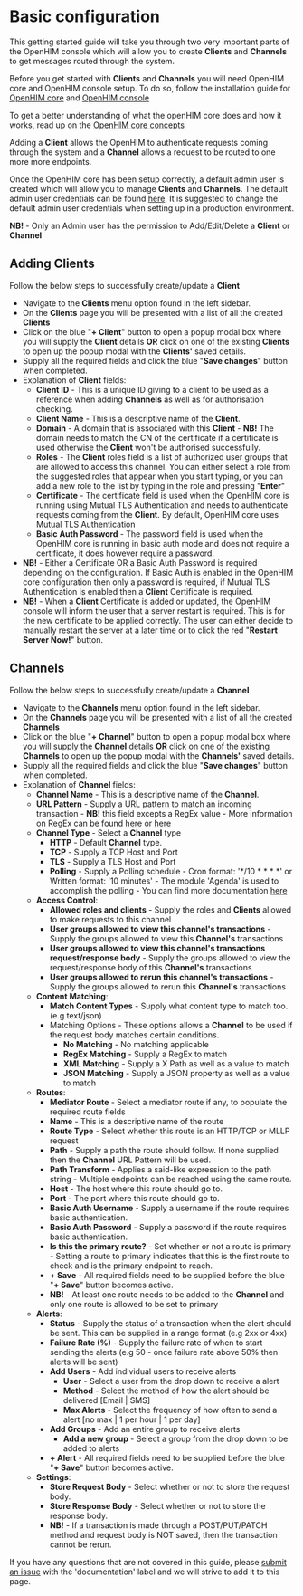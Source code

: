 Basic configuration
===================

This getting started guide will take you through two very important parts of the OpenHIM console which will allow you to create **Clients** and **Channels** to get messages routed through the system.

Before you get started with **Clients** and **Channels** you will need OpenHIM core and OpenHIM console setup. To do so, follow the installation guide for [OpenHIM core](https://github.com/jembi/openhim-core-js#quickstart-guide) and [OpenHIM console](https://github.com/jembi/openhim-console#developer-guide)

To get a better understanding of what the openHIM core does and how it works, read up on the [OpenHIM core concepts](https://github.com/jembi/openhim-core-js/wiki/OpenHIM-core-concepts)

Adding a **Client** allows the OpenHIM to authenticate requests coming through the system and a **Channel** allows a request to be routed to one more more endpoints. 

Once the OpenHIM core has been setup correctly, a default admin user is created which will allow you to manage **Clients** and **Channels**. The default admin user credentials can be found [here](https://github.com/jembi/openhim-console/wiki/Managing-users#user-types). It is suggested to change the default admin user credentials when setting up in a production environment.

**NB!** - Only an Admin user has the permission to Add/Edit/Delete a **Client** or **Channel**

Adding Clients
--------------

Follow the below steps to successfully create/update a **Client**
* Navigate to the **Clients** menu option found in the left sidebar.
* On the **Clients** page you will be presented with a list of all the created **Clients**
* Click on the blue "**+ Client**" button to open a popup modal box where you will supply the **Client** details **OR** click on one of the existing **Clients** to open up the popup modal with the **Clients'** saved details.
* Supply all the required fields and click the blue "**Save changes**" button when completed.
* Explanation of **Client** fields:
    * **Client ID** - This is a unique ID giving to a client to be used as a reference when adding **Channels** as well as for authorisation checking.
    * **Client Name** - This is a descriptive name of the **Client**.
    * **Domain** - A domain that is associated with this **Client** - **NB!** The domain needs to match the CN of the certificate if a certificate is used otherwise the **Client** won't be authorised successfully.
    * **Roles** - The **Client** roles field is a list of authorized user groups that are allowed to access this channel. You can either select a role from the suggested roles that appear when you start typing, or you can add a new role to the list by typing in the role and pressing "**Enter**"
    * **Certificate** - The certificate field is used when the OpenHIM core is running using Mutual TLS Authentication and needs to authenticate requests coming from the **Client**. By default, OpenHIM core uses Mutual TLS Authentication
    * **Basic Auth Password** - The password field is used when the OpenHIM core is running in basic auth mode and does not require a certificate, it does however require a password.
* **NB!** - Either a Certificate OR a Basic Auth Password is required depending on the configuration. If Basic Auth is enabled in the OpenHIM core configuration then only a password is required, if Mutual TLS Authentication is enabled then a **Client** Certificate is required.
* **NB!** - When a **Client** Certificate is added or updated, the OpenHIM console will inform the user that a server restart is required. This is for the new certificate to be applied correctly. The user can either decide to manually restart the server at a later time or to click the red "**Restart Server Now!**" button.

Channels
--------

Follow the below steps to successfully create/update a **Channel**
* Navigate to the **Channels** menu option found in the left sidebar.
* On the **Channels** page you will be presented with a list of all the created **Channels**
* Click on the blue "**+ Channel**" button to open a popup modal box where you will supply the **Channel** details **OR** click on one of the existing **Channels** to open up the popup modal with the **Channels'** saved details.
* Supply all the required fields and click the blue "**Save changes**" button when completed.
* Explanation of **Channel** fields:
    * **Channel Name** - This is a descriptive name of the **Channel**.
    * **URL Pattern** - Supply a URL pattern to match an incoming transaction - **NB!** this field excepts a RegEx value - More information on RegEx can be found [here](https://developer.mozilla.org/en-US/docs/Web/JavaScript/Guide/Regular_Expressions) or [here](http://www.regular-expressions.info/)
    * **Channel Type** - Select a **Channel** type
        * **HTTP** - Default **Channel** type.
        * **TCP** - Supply a TCP Host and Port
        * **TLS** - Supply a TLS Host and Port
        * **Polling** - Supply a Polling schedule - Cron format: '*/10 * * * *' or Written format: '10 minutes' - The module 'Agenda' is used to accomplish the polling - You can find more documentation [here](https://github.com/rschmukler/agenda)
    * **Access Control**:
        * **Allowed roles and clients** - Supply the roles and **Clients** allowed to make requests to this channel
        * **User groups allowed to view this channel's transactions** - Supply the groups allowed to view this **Channel's** transactions
        * **User groups allowed to view this channel's transactions request/response body** - Supply the groups allowed to view the request/response body of this **Channel's** transactions
        * **User groups allowed to rerun this channel's transactions** - Supply the groups allowed to rerun this **Channel's** transactions
    * **Content Matching**:
        * **Match Content Types** - Supply what content type to match too. (e.g text/json)
        * Matching Options - These options allows a **Channel** to be used if the request body matches certain conditions.
            * **No Matching** - No matching applicable
            * **RegEx Matching** - Supply a RegEx to match
            * **XML Matching** - Supply a X Path as well as a value to match
            * **JSON Matching** - Supply a JSON property as well as a value to match
    * **Routes**:
        * **Mediator Route** - Select a mediator route if any, to populate the required route fields
        * **Name** - This is a descriptive name of the route
        * **Route Type** - Select whether this route is an HTTP/TCP or MLLP request
        * **Path** - Supply a path the route should follow. If none supplied then the **Channel** URL Pattern will be used.
        * **Path Transform** - Applies a said-like expression to the path string - Multiple endpoints can be reached using the same route.
        * **Host** - The host where this route should go to.
        * **Port** - The port where this route should go to.
        * **Basic Auth Username** - Supply a username if the route requires basic authentication.
        * **Basic Auth Password** - Supply a password if the route requires basic authentication.
        * **Is this the primary route?** - Set whether or not a route is primary - Setting a route to primary indicates that this is the first route to check and is the primary endpoint to reach.
        * **+ Save** - All required fields need to be supplied before the blue "**+ Save**" button becomes active.
        * **NB!** - At least one route needs to be added to the **Channel** and only one route is allowed to be set to primary
    * **Alerts**:
        * **Status** - Supply the status of a transaction when the alert should be sent. This can be supplied in a range format (e.g 2xx or 4xx)
        * **Failure Rate (%)** - Supply the failure rate of when to start sending the alerts (e.g 50 - once failure rate above 50% then alerts will be sent)
        * **Add Users** - Add individual users to receive alerts 
            * **User** - Select a user from the drop down to receive a alert
            * **Method** - Select the method of how the alert should be delivered [Email | SMS]
            * **Max Alerts** - Select the frequency of how often to send a alert [no max | 1 per hour | 1 per day]
        * **Add Groups** - Add an entire group to receive alerts
            * **Add a new group** - Select a group from the drop down to be added to alerts
        * **+ Alert** - All required fields need to be supplied before the blue "**+ Save**" button becomes active.
    * **Settings**:
        * **Store Request Body** - Select whether or not to store the request body.
        * **Store Response Body** - Select whether or not to store the response body.
        * **NB!** - If a transaction is made through a POST/PUT/PATCH method and request body is NOT saved, then the transaction cannot be rerun.

If you have any questions that are not covered in this guide, please [submit an issue](https://github.com/jembi/openhim-console/issues/new) with the 'documentation' label and we will strive to add it to this page.